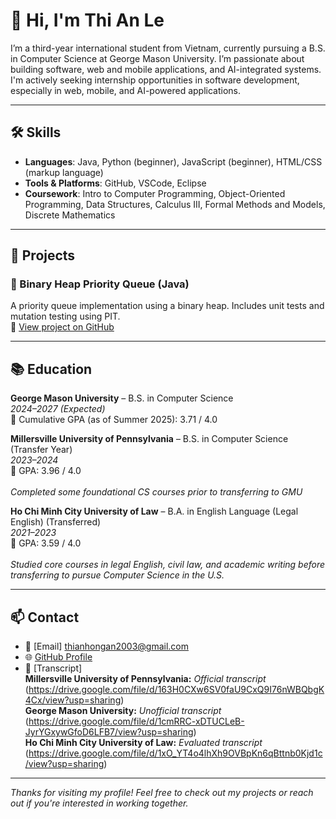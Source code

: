 # 👋 Hi, I'm Thi An Le

I’m a third-year international student from Vietnam, currently pursuing a B.S. in Computer Science at George Mason University. I’m passionate about building software, web and mobile applications, and AI-integrated systems. I'm actively seeking internship opportunities in software development, especially in web, mobile, and AI-powered applications.

---

## 🛠 Skills

- **Languages**: Java, Python (beginner), JavaScript (beginner), HTML/CSS (markup language)
- **Tools & Platforms**: GitHub, VSCode, Eclipse
- **Coursework**: Intro to Computer Programming, Object-Oriented Programming, Data Structures, Calculus III, Formal Methods and Models, Discrete Mathematics

---

## 📁 Projects

### 🔹 Binary Heap Priority Queue (Java)
A priority queue implementation using a binary heap. Includes unit tests and mutation testing using PIT.  
📎 [View project on GitHub](https://github.com/yourusername/priority-queue)

---

## 📚 Education

**George Mason University** – B.S. in Computer Science  
_2024–2027 (Expected)_  
📌 Cumulative GPA (as of Summer 2025): 3.71 / 4.0  

**Millersville University of Pennsylvania** – B.S. in Computer Science (Transfer Year)  
_2023–2024_  
📌 GPA: 3.96 / 4.0 <br>  
_Completed some foundational CS courses prior to transferring to GMU_ 

**Ho Chi Minh City University of Law** – B.A. in English Language (Legal English) (Transferred)  
_2021–2023_  
📌 GPA: 3.59 / 4.0 <br>  
_Studied core courses in legal English, civil law, and academic writing before transferring to pursue Computer Science in the U.S._ 

---

## 📫 Contact

- 📧 [Email] thianhongan2003@gmail.com  
- 🌐 [GitHub Profile](https://github.com/yourusername)  
- 📝 [Transcript] <br>
  **Millersville University of Pennsylvania:** _Official transcript_ (https://drive.google.com/file/d/163H0CXw6SV0faU9CxQ9I76nWBQbgK4Cx/view?usp=sharing) <br>
  **George Mason University:** _Unofficial transcript_ (https://drive.google.com/file/d/1cmRRC-xDTUCLeB-JyrYGxywGfoD6LFB7/view?usp=sharing) <br>
  **Ho Chi Minh City University of Law:** _Evaluated transcript_ (https://drive.google.com/file/d/1xO_YT4o4lhXh9OVBpKn6qBttnb0Kjd1c/view?usp=sharing)
  

---

_Thanks for visiting my profile! Feel free to check out my projects or reach out if you're interested in working together._

